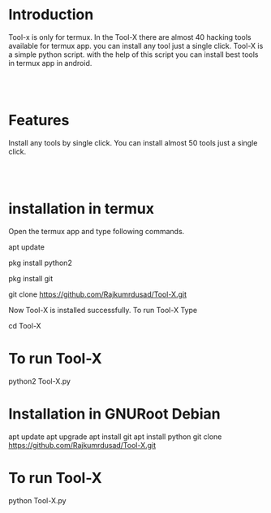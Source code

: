 
</br>

# Introduction

Tool-x is only for termux. In the Tool-X there are almost 40 hacking tools available for termux app. you can install any tool just a single click. Tool-X is a simple python script. with the help of this script you can install best tools in termux app in android.

</br>
</br>

# Features

Install any tools by single click. You can install almost 50 tools just a single click.



</br>
</br>




# installation in termux


Open the termux app and type following commands.

apt update

pkg install python2

pkg install git

git clone https://github.com/Rajkumrdusad/Tool-X.git


Now Tool-X is installed successfully. To run Tool-X Type

cd Tool-X

# To run Tool-X

python2 Tool-X.py



# Installation in GNURoot Debian

apt update
apt upgrade
apt install git
apt install python
git clone https://github.com/Rajkumrdusad/Tool-X.git

# To run Tool-X

python Tool-X.py





</br>
</br>
</br>







